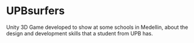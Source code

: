 # UPBsurfers
 Unity 3D Game developed to show at some schools in Medellin, about the design and development skills that a student from UPB has.
